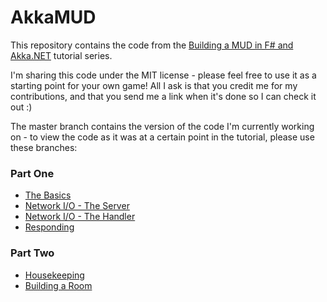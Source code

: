 # AkkaMUD
This repository contains the code from the [Building a MUD in F# and Akka.NET](https://www.seventeencups.net/building-a-mud-with-f-sharp-and-akka-net-part-one/) tutorial series.

I'm sharing this code under the MIT license - please feel free to use it as a starting point for your
own game! All I ask is that you credit me for my contributions, and that you send me a link when it's done
so I can check it out :)

The master branch contains the version of the code I'm currently working on - to view the code as it
was at a certain point in the tutorial, please use these branches:

### Part One 
* [The Basics](https://github.com/17cupsofcoffee/AkkaMUD/tree/part1a-the-basics)
* [Network I/O - The Server](https://github.com/17cupsofcoffee/AkkaMUD/tree/part1b-the-server)
* [Network I/O - The Handler](https://github.com/17cupsofcoffee/AkkaMUD/tree/part1c-the-handler)
* [Responding](https://github.com/17cupsofcoffee/AkkaMUD/tree/part1d-responding)

### Part Two
* [Housekeeping](https://github.com/17cupsofcoffee/AkkaMUD/tree/part2a-housekeeping)
* [Building a Room](https://github.com/17cupsofcoffee/AkkaMUD/tree/part2b-building-a-room)